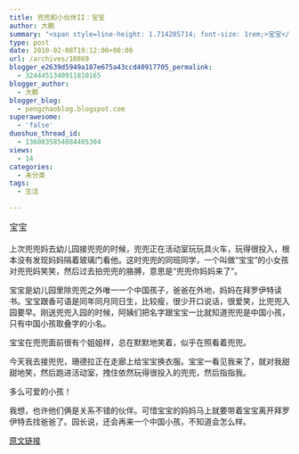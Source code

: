 ```yaml
---
title: 兜兜和小伙伴II：宝宝
author: 大鹏
summary: "<span style=line-height: 1.714285714; font-size: 1rem;>宝宝</span>"
type: post
date: 2010-02-08T19:12:00+00:00
url: /archives/10869
blogger_e2639d5949a187e675a43ccd40917705_permalink:
  - 3244451340911810165
blogger_author:
  - 大鹏
blogger_blog:
  - pengzhaoblog.blogspot.com
superawesome:
  - 'false'
duoshuo_thread_id:
  - 1360835854884405304
views:
  - 14
categories:
  - 未分类
tags:
  - 生活

---
```

<span style="line-height: 1.714285714; font-size: 1rem;">宝宝</span>

上次兜兜妈去幼儿园接兜兜的时候，兜兜正在活动室玩玩具火车，玩得很投入，根本没有发现妈妈隔着玻璃门看他。这时兜兜的同班同学，一个叫做“宝宝”的小女孩对兜兜妈笑笑，然后过去拍兜兜的胳膊，意思是“兜兜你妈妈来了”。

宝宝是幼儿园里除兜兜之外唯一一个中国孩子，爸爸在外地，妈妈在拜罗伊特读书。宝宝跟香可语是同年同月同日生，比较瘦，很少开口说话，很爱笑，比兜兜入园要早。刚送兜兜入园的时候，阿姨们把名字跟宝宝一比就知道兜兜是中国小孩，只有中国小孩取叠字的小名。

宝宝在兜兜面前很有个姐姐样，总在默默地笑着，似乎在照看着兜兜。

今天我去接兜兜，珊德拉正在走廊上给宝宝换衣服。宝宝一看见我来了，就对我甜甜地笑，然后跑进活动室，拽住依然玩得很投入的兜兜，然后指指我。

多么可爱的小孩！

我想，也许他们俩是关系不错的伙伴。可惜宝宝的妈妈马上就要带着宝宝离开拜罗伊特去找爸爸了。园长说，还会再来一个中国小孩，不知道会怎么样。

[原文链接](http://dapengde.com/archives/10869)

